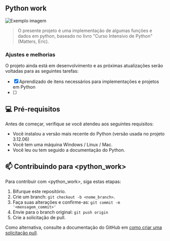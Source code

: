 
## Python work

<img src="https://djeqr6to3dedg.cloudfront.net/repo-logos/library/python/live/logo-1720462259584.png" alt="Exemplo imagem">

> O presente projeto é uma implementação de algumas funções e dados em python, baseado no livro "Curso Intensivo de Python" (Matters, Eric).

### Ajustes e melhorias

O projeto ainda está em desenvolvimento e as próximas atualizações serão voltadas para as seguintes tarefas:

- [x] Aprendizado de itens necessários para implementações e projetos em Python
- [ ] 

## 💻 Pré-requisitos

Antes de começar, verifique se você atendeu aos seguintes requisitos:

- Você instalou a versão mais recente do Python (versão usada no projeto 3.12.06)
- Você tem uma máquina Windows / Linux / Mac.
- Você leu ou tem seguido a documentação do Python.

## 📫 Contribuindo para <python_work>

Para contribuir com <python_work>, siga estas etapas:

1. Bifurque este repositório.
2. Crie um branch: `git checkout -b <nome_branch>`.
3. Faça suas alterações e confirme-as: `git commit -m '<mensagem_commit>'`
4. Envie para o branch original: `git push origin`
5. Crie a solicitação de pull.

Como alternativa, consulte a documentação do GitHub em [como criar uma solicitação pull](https://help.github.com/en/github/collaborating-with-issues-and-pull-requests/creating-a-pull-request).
